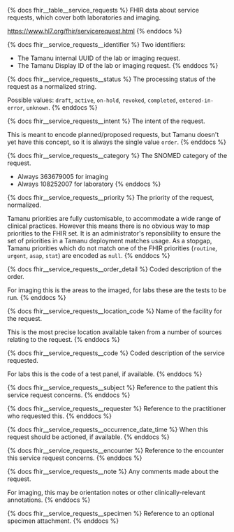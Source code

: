 {% docs fhir__table__service_requests %}
FHIR data about service requests, which cover both laboratories and imaging.

<https://www.hl7.org/fhir/servicerequest.html>
{% enddocs %}

{% docs fhir__service_requests__identifier %}
Two identifiers:
- The Tamanu internal UUID of the lab or imaging request.
- The Tamanu Display ID of the lab or imaging request.
{% enddocs %}

{% docs fhir__service_requests__status %}
The processing status of the request as a normalized string.

Possible values: `draft`, `active`, `on-hold`, `revoked`, `completed`, `entered-in-error`, `unknown`.
{% enddocs %}

{% docs fhir__service_requests__intent %}
The intent of the request.

This is meant to encode planned/proposed requests, but Tamanu doesn't yet have this concept, so it
is always the single value `order`.
{% enddocs %}

{% docs fhir__service_requests__category %}
The SNOMED category of the request.

- Always 363679005 for imaging
- Always 108252007 for laboratory
{% enddocs %}

{% docs fhir__service_requests__priority %}
The priority of the request, normalized.

Tamanu priorities are fully customisable, to accommodate a wide range of clinical practices.
However this means there is no obvious way to map priorities to the FHIR set. It is an
administrator's reponsibility to ensure the set of priorities in a Tamanu deployment matches usage.
As a stopgap, Tamanu priorities which do not match one of the FHIR priorities (`routine`, `urgent`,
`asap`, `stat`) are encoded as `null`.
{% enddocs %}

{% docs fhir__service_requests__order_detail %}
Coded description of the order.

For imaging this is the areas to the imaged, for labs these are the tests to be run.
{% enddocs %}

{% docs fhir__service_requests__location_code %}
Name of the facility for the request.

This is the most precise location available taken from a number of sources relating to the request.
{% enddocs %}

{% docs fhir__service_requests__code %}
Coded description of the service requested.

For labs this is the code of a test panel, if available.
{% enddocs %}

{% docs fhir__service_requests__subject %}
Reference to the patient this service request concerns.
{% enddocs %}

{% docs fhir__service_requests__requester %}
Reference to the practitioner who requested this.
{% enddocs %}

{% docs fhir__service_requests__occurrence_date_time %}
When this request should be actioned, if available.
{% enddocs %}

{% docs fhir__service_requests__encounter %}
Reference to the encounter this service request concerns.
{% enddocs %}

{% docs fhir__service_requests__note %}
Any comments made about the request.

For imaging, this may be orientation notes or other clinically-relevant annotations.
{% enddocs %}

{% docs fhir__service_requests__specimen %}
Reference to an optional specimen attachment.
{% enddocs %}
